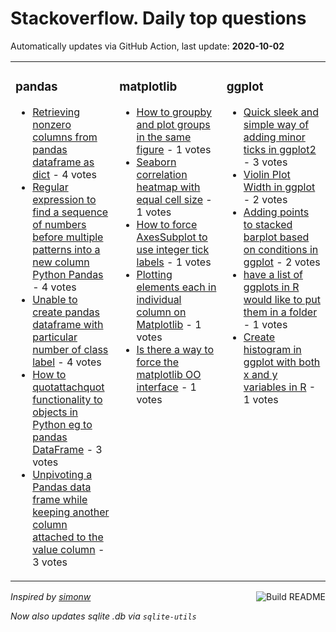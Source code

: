 # Stackoverflow. Daily top questions 

Automatically updates via GitHub Action, last update: **<!-- date starts -->2020-10-02<!-- date ends -->**


<table><tr><td valign="top" width="33%">

### pandas
<!-- pandas starts -->
* [Retrieving nonzero columns from pandas dataframe as dict](https://stackoverflow.com/questions/64175070/retrieving-non-zero-columns-from-pandas-dataframe-as-dict) - 4 votes
* [Regular expression to find a sequence of numbers before multiple patterns into a new column Python Pandas](https://stackoverflow.com/questions/64166976/regular-expression-to-find-a-sequence-of-numbers-before-multiple-patterns-into) - 4 votes
* [Unable to create pandas dataframe with particular number of class label](https://stackoverflow.com/questions/64171961/unable-to-create-pandas-dataframe-with-particular-number-of-class-label) - 4 votes
* [How to quotattachquot functionality to objects in Python eg to pandas DataFrame](https://stackoverflow.com/questions/64174437/how-to-attach-functionality-to-objects-in-python-e-g-to-pandas-dataframe) - 3 votes
* [Unpivoting a Pandas data frame while keeping another column attached to the value column](https://stackoverflow.com/questions/64165651/unpivoting-a-pandas-data-frame-while-keeping-another-column-attached-to-the-val) - 3 votes
<!-- pandas ends -->
</td><td valign="top" width="34%">


### matplotlib
<!-- matplotlib starts -->
* [How to groupby and plot groups in the same figure](https://stackoverflow.com/questions/64165094/how-to-groupby-and-plot-groups-in-the-same-figure) - 1 votes
* [Seaborn correlation heatmap with equal cell size](https://stackoverflow.com/questions/64173951/seaborn-correlation-heatmap-with-equal-cell-size) - 1 votes
* [How to force AxesSubplot to use integer tick labels](https://stackoverflow.com/questions/64173722/how-to-force-axessubplot-to-use-integer-tick-labels) - 1 votes
* [Plotting elements each in individual column on Matplotlib](https://stackoverflow.com/questions/64177970/plotting-elements-each-in-individual-column-on-matplotlib) - 1 votes
* [Is there a way to force the matplotlib OO interface](https://stackoverflow.com/questions/64173831/is-there-a-way-to-force-the-matplotlib-oo-interface) - 1 votes
<!-- matplotlib ends -->
</td><td valign="top" width="34%">


### ggplot
<!-- ggplot2 starts -->
* [Quick sleek and simple way of adding minor ticks in ggplot2](https://stackoverflow.com/questions/64174750/quick-sleek-and-simple-way-of-adding-minor-ticks-in-ggplot2) - 3 votes
* [Violin Plot Width in ggplot](https://stackoverflow.com/questions/64176419/violin-plot-width-in-ggplot) - 2 votes
* [Adding points to stacked barplot based on conditions in ggplot](https://stackoverflow.com/questions/64165540/adding-points-to-stacked-barplot-based-on-conditions-in-ggplot) - 2 votes
* [have a list of ggplots in R would like to put them in a folder](https://stackoverflow.com/questions/64177198/have-a-list-of-ggplots-in-r-would-like-to-put-them-in-a-folder) - 1 votes
* [Create histogram in ggplot with both x and y variables in R](https://stackoverflow.com/questions/64175935/create-histogram-in-ggplot-with-both-x-and-y-variables-in-r) - 1 votes
<!-- ggplot2 ends -->
</td></tr></table>

<a href="https://github.com/hp0404/hp0404/actions"><img src="https://github.com/hp0404/hp0404/workflows/Build%20README/badge.svg" align="right" alt="Build README"></a> <p>*Inspired by  [simonw](https://github.com/simonw/simonw)*</p> <p> *Now also updates sqlite .db via `sqlite-utils`* </p>
